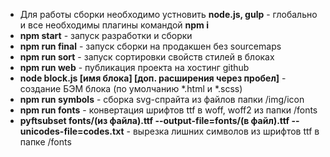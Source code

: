 * Для работы сборки необходимо устновить **node.js, gulp** - глобально и все необходимы плагины командой **npm i**
* **npm start** - запуск разработки и сборки
* **npm run final** - запуск сборки на продакшен без sourcemaps
* **npm run sort** - запуск сортировки свойств стилей в блоках
* **npm run web** - публикация проекта на хостинг github
* **node block.js [имя блока] [доп. расширения через пробел]** - создание БЭМ блока (по умолчанию *.html и *.scss)
* **npm run symbols** - сборка svg-спрайта из файлов папки /img/icon
* **npm run fonts** - конвертация шрифтов ttf в woff, woff2 из папки /fonts
* **pyftsubset fonts/(из файла).ttf --output-file=fonts/(в файл).ttf --unicodes-file=codes.txt** - вырезка лишних символов из шрифтов ttf в папке /fonts
